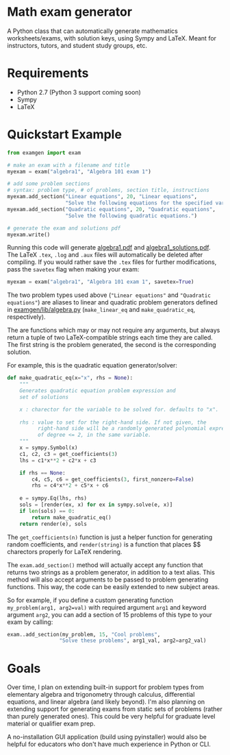 Math exam generator
====================

A Python class that can automatically generate mathematics worksheets/exams, with 
solution keys, using Sympy and LaTeX. Meant for instructors, tutors, and student
study groups, etc.

# Requirements
- Python 2.7 (Python 3 support coming soon)
- Sympy
- LaTeX

# Quickstart Example

```Python
from examgen import exam

# make an exam with a filename and title
myexam = exam("algebra1", "Algebra 101 exam 1")

# add some problem sections
# syntax: problem type, # of problems, section title, instructions
myexam.add_section("Linear equations", 20, "Linear equations",
                   "Solve the following equations for the specified variable.")
myexam.add_section("Quadratic equations", 20, "Quadratic equations",
                   "Solve the following quadratic equations.")

# generate the exam and solutions pdf
myexam.write()
```
Running this code will generate [algebra1.pdf](algebra1.pdf) and 
[algebra1_solutions.pdf](algebra1_solutions.pdf). The LaTeX `.tex`, `.log` and
`.aux` files will automatically be deleted after compiling. If you would rather
save the `.tex` files for further modifications, pass the `savetex` flag when
making your exam:

```Python
myexam = exam("algebra1", "Algebra 101 exam 1", savetex=True)
```

The two problem types used above (`"Linear equations"` and `"Quadratic equations"`)
are aliases to linear and quadratic problem generators defined in 
[examgen/lib/algebra.py](examgen/lib/algebra.py) (`make_linear_eq` and `make_quadratic_eq`, respectively).

The are functions which may or may not require any arguments, but always return 
a tuple of two LaTeX-compatible strings each 
time they are called. The first string is the problem generated, the second is
the corresponding solution.

For example, this is the quadratic equation generator/solver:
```Python
def make_quadratic_eq(x="x", rhs = None):
    """
    Generates quadratic equation problem expression and
    set of solutions

    x : charector for the variable to be solved for. defaults to "x".
    
    rhs : value to set for the right-hand side. If not given, the 
          right-hand side will be a randomly generated polynomial expression
          of degree <= 2, in the same variable.
    """
    x = sympy.Symbol(x)
    c1, c2, c3 = get_coefficients(3)
    lhs = c1*x**2 + c2*x + c3

    if rhs == None:
        c4, c5, c6 = get_coefficients(3, first_nonzero=False)
        rhs = c4*x**2 + c5*x + c6
    
    e = sympy.Eq(lhs, rhs)
    sols = [render(ex, x) for ex in sympy.solve(e, x)]
    if len(sols) == 0:
        return make_quadratic_eq()
    return render(e), sols
```
The `get_coefficients(n)` function is just a helper function for generating
random coefficients, and `render(string)` is a function that places $$ charectors
properly for LaTeX rendering.

The `exam.add_section()` method will actually accept any function that returns 
two strings as a problem generator, in addition to a text alias. This method
will also accept arguments to be passed to problem generating functions.
This way, the code can be easily extended to new subject areas.

So for example, if you define a custom generating function `my_problem(arg1, arg2=val)` with
required argument `arg1` and keyword argument `arg2`, you can add a section of
15 problems of this type to your exam by calling:

```Python
exam..add_section(my_problem, 15, "Cool problems",
                 "Solve these problems", arg1_val, arg2=arg2_val)
```

# Goals

Over time, I plan on extending built-in support for problem types from elementary
algebra and trigonometry through calculus, differential equations, and linear
algebra (and likely beyond). I'm also planning on extending support for generating
exams from static sets of problems (rather than purely generated ones). This could
be very helpful for graduate level material or qualifier exam prep.

A no-installation GUI application (build using pyinstaller) would also be helpful
for educators who don't have much experience in Python or CLI.


